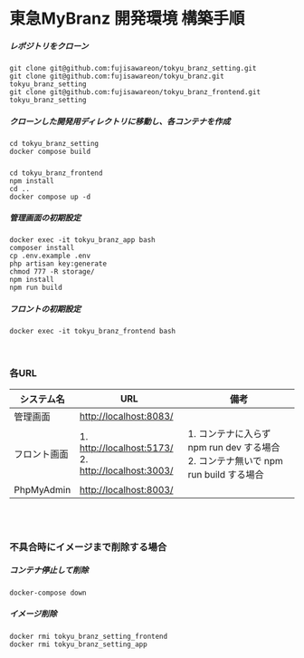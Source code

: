 # 東急MyBranz 開発環境 構築手順

##### レポジトリをクローン
    git clone git@github.com:fujisawareon/tokyu_branz_setting.git
    git clone git@github.com:fujisawareon/tokyu_branz.git tokyu_branz_setting
    git clone git@github.com:fujisawareon/tokyu_branz_frontend.git tokyu_branz_setting

##### クローンした開発用ディレクトリに移動し、各コンテナを作成
    cd tokyu_branz_setting
    docker compose build

##### 
    cd tokyu_branz_frontend
    npm install
    cd ..
    docker compose up -d

##### 管理画面の初期設定
    docker exec -it tokyu_branz_app bash
    composer install
    cp .env.example .env
    php artisan key:generate
    chmod 777 -R storage/
    npm install
    npm run build

##### フロントの初期設定
    docker exec -it tokyu_branz_frontend bash


<br>

### 各URL
| システム名      | URL                                                                                                                               | 備考                                                             |
|------------|-----------------------------------------------------------------------------------------------------------------------------------|----------------------------------------------------------------|
| 管理画面       | <a href="http://localhost:8083/">http://localhost:8083/</a>                                                                       |                                                                |
| フロント画面     | 1. <a href="http://localhost:5173/">http://localhost:5173/</a><br/>2. <a href="http://localhost:5173/">http://localhost:3003/</a> | 1. コンテナに入らず npm run dev する場合<br/>2. コンテナ無いで npm run build する場合 |
| PhpMyAdmin | <a href="http://localhost:8003/">http://localhost:8003/</a>                                                                       |                                                                |



<br><br>

### 不具合時にイメージまで削除する場合
##### コンテナ停止して削除
    docker-compose down

##### イメージ削除
    docker rmi tokyu_branz_setting_frontend
    docker rmi tokyu_branz_setting_app


